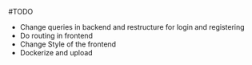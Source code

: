 #TODO
- Change queries in backend and restructure for login and registering
- Do routing in frontend
- Change Style of the frontend
- Dockerize and upload